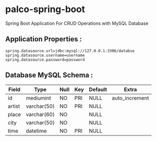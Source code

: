 # palco-spring-boot

Spring Boot Application For CRUD Operations with MySQL Database

## Application Properties :
```
spring.datasource.url=jdbc:mysql://127.0.0.1:3306/databse
spring.datasource.username=username
spring.datasource.password=password
```
## Database MySQL Schema :

| Field  | Type        | Null | Key | Default | Extra          |
|--------|-------------|------|-----|---------|----------------|
| id     | mediumint   | NO   | PRI | NULL    | auto_increment |
| artist | varchar(50) | NO   | PRI | NULL    |                |
| place  | varchar(60) | NO   |     | NULL    |                |
| city   | varchar(50) | NO   |     | NULL    |                |
| time   | datetime    | NO   | PRI | NULL    |                |
